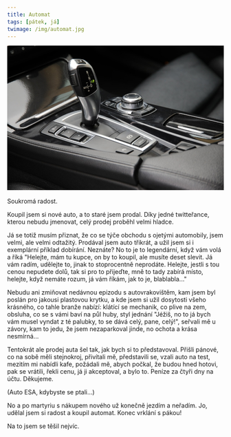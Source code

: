 ```yaml
---
title: Automat
tags: [pátek, já]
twimage: /img/automat.jpg
---
```


![cover](/img/automat.jpg)

Soukromá radost.

Koupil jsem si nové auto, a to staré jsem prodal. Díky jedné twitteřance, kterou nebudu jmenovat, celý prodej proběhl velmi hladce.

Já se totiž musím přiznat, že co se týče obchodu s ojetými automobily, jsem velmi, ale velmi odtažitý. Prodával jsem auto třikrát, a užil jsem si i exemplární příklad dobírání. Neznáte? No to je to legendární, když vám volá a říká "Helejte, mám tu kupce, on by to koupil, ale musíte deset slevit. Já vám radím, udělejte to, jinak to stoprocentně neprodáte. Helejte, jestli s tou cenou nepudete dolů, tak si pro to přijeďte, mně to tady zabírá místo, helejte, když nemáte rozum, já vám říkám, jak to je, blablabla..."

Nebudu ani zmiňovat nedávnou epizodu s autovrakovištěm, kam jsem byl poslán pro jakousi plastovou krytku, a kde jsem si užil dosytosti všeho krásného, co tahle branže nabízí: klátící se mechanik, co plive na zem, obsluha, co se s vámi baví na půl huby, styl jednání "Jéžiš, no to já bych vám musel vyndat z té palubky, to se dává celý, pane, celý!", seřvali mě u závory, kam to jedu, že jsem nezaparkoval jinde, no ochota a krása nesmírná...

Tentokrát ale prodej auta šel tak, jak bych si to představoval. Přišli pánové, co na sobě měli stejnokroj, přivítali mě, představili se, vzali auto na test, mezitím mi nabídli kafe, požádali mě, abych počkal, že budou hned hotovi, pak se vrátili, řekli cenu, já ji akceptoval, a bylo to. Peníze za čtyři dny na účtu. Děkujeme.

(Auto ESA, kdybyste se ptali...)

No a po martyriu s nákupem nového už konečně jezdím a neřadím. Jo, udělal jsem si radost a koupil automat. Konec vrklání s pákou!

Na to jsem se těšil nejvíc.